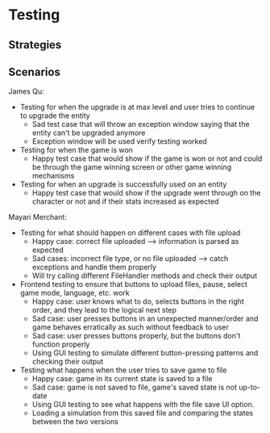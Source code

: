 # Testing

## Strategies

## Scenarios

James Qu:
* Testing for when the upgrade is at max level and user tries to continue to upgrade the entity
    * Sad test case that will throw an exception window saying that the entity can't be upgraded anymore
    * Exception window will be used verify testing worked
* Testing for when the game is won
  * Happy test case that would show if the game is won or not and could be through the game winning screen or other 
  game winning mechanisms
* Testing for when an upgrade is successfully used on an entity
  * Happy test case that would show if the upgrade went through on the character or not and if their
stats increased as expected

Mayari Merchant: 
* Testing for what should happen on different cases with file upload 
  * Happy case: correct file uploaded --> information is parsed as expected 
  * Sad cases: incorrect file type, or no file uploaded --> catch exceptions and handle them properly 
  * Will try calling different FileHandler methods and check their output 
* Frontend testing to ensure that buttons to upload files, pause, select game mode, language, etc. work 
  * Happy case: user knows what to do, selects buttons in the right order, and they lead to the logical next step 
  * Sad case: user presses buttons in an unexpected manner/order and game behaves erratically as such without feedback to user 
  * Sad case: user presses buttons properly, but the buttons don't function properly 
  * Using GUI testing to simulate different button-pressing patterns and checking their output 
* Testing what happens when the user tries to save game to file 
  * Happy case: game in its current state is saved to a file 
  * Sad case: game is not saved to file, game's saved state is not up-to-date
  * Using GUI testing to see what happens with the file save UI option. 
  * Loading a simulation from this saved file and comparing the states between the two versions 